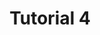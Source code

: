 ---
title: "Tutorial 4"
description: "Description Testing for Tutorial@4."
type: "tutorial"
category: "Test,Development,Demo Tutorial@4"
summary: "Summary Testing for Tutorial 4. Today is a beautiful day to work. Current location: Razer SEA HQ @One North. It is in the South of Singapore"
file_path: "Test.pdf"
image: ""
link: "https://www.google.com"
status: "open"
---